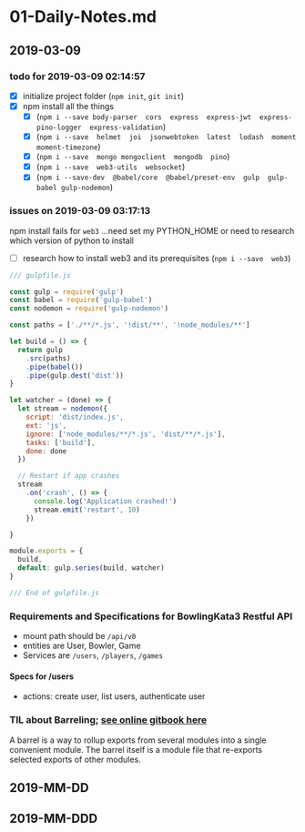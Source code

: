 # 01-Daily-Notes.md

## 2019-03-09

### todo for 2019-03-09 02:14:57

- [x] initialize project folder (`npm init`, `git init`)
- [x] npm install all the things
  - [x] (`npm i --save body-parser  cors  express  express-jwt  express-pino-logger  express-validation`)
  - [x] (`npm i --save  helmet  joi  jsonwebtoken  latest  lodash  moment  moment-timezone`)
  - [x] (`npm i --save  mongo mongoclient  mongodb  pino`)
  - [x] (`npm i --save  web3-utils  websocket`)
  - [x] (`npm i --save-dev  @babel/core  @babel/preset-env  gulp  gulp-babel gulp-nodemon`)

### issues on 2019-03-09 03:17:13

npm install fails for `web3` ...need set my PYTHON_HOME or need to research which version of python to install

- [ ] research how to install web3 and its prerequisites (`npm i --save  web3`)

```js
/// gulpfile.js

const gulp = require('gulp')
const babel = require('gulp-babel')
const nodemon = require('gulp-nodemon')

const paths = ['./**/*.js', '!dist/**', '!node_modules/**']

let build = () => {
  return gulp
    .src(paths)
    .pipe(babel())
    .pipe(gulp.dest('dist'))
}

let watcher = (done) => {
  let stream = nodemon({
    script: 'dist/index.js',
    ext: 'js',
    ignore: ['node_modules/**/*.js', 'dist/**/*.js'],
    tasks: ['build'],
    done: done
  })

  // Restart if app crashes
  stream
    .on('crash', () => {
      console.log('Application crashed!')
      stream.emit('restart', 10)
    })

}

module.exports = {
  build,
  default: gulp.series(build, watcher)
}

/// End of gulpfile.js

```

### Requirements and Specifications for BowlingKata3 Restful API

- mount path should be `/api/v0`
- entities are User, Bowler, Game
- Services are `/users`, `/players`, `/games`

#### Specs for /users

- actions: create user, list users, authenticate user

### TIL about Barreling; [see online gitbook here](https://basarat.gitbooks.io/typescript/docs/tips/barrel.html)

A barrel is a way to rollup exports from several modules into a single convenient module. The barrel itself is a module file that re-exports selected exports of other modules.


## 2019-MM-DD

## 2019-MM-DDD